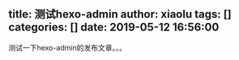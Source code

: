 title: 测试hexo-admin
author: xiaolu
tags: []
categories: []
date: 2019-05-12 16:56:00
---
测试一下hexo-admin的发布文章。。。